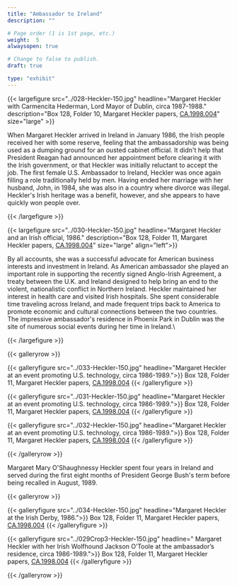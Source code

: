 ```yaml
---
title: "Ambassador to Ireland"
description: ""

# Page order (1 is 1st page, etc.)
weight:  5
alwaysopen: true

# Change to false to publish.
draft: true

type: "exhibit"
---
```


{{< largefigure src="../028-Heckler-150.jpg"
                headline="Margaret Heckler with Carmencita Hederman, Lord Mayor of Dublin, circa 1987-1988."
                description="Box 128, Folder 10, Margaret Heckler papers, [CA.1998.004](https://bc-primo.hosted.exlibrisgroup.com/permalink/f/l6ucgu/ALMA-BC21361016800001021)"
                size="large" >}}


When Margaret Heckler arrived in Ireland in January 1986, the Irish people received her with some reserve, feeling that the ambassadorship was being used as a dumping ground for an ousted cabinet official. It didn't help that President Reagan had announced her appointment before clearing it with the Irish government, or that Heckler was initially reluctant to accept the job. The first female U.S. Ambassador to Ireland, Heckler was once again filling a role traditionally held by men. Having ended her marriage with her husband, John, in 1984, she was also in a country where divorce was illegal. Heckler's Irish heritage was a benefit, however, and she appears to have quickly won people over.

{{< /largefigure >}}

{{< largefigure src="../030-Heckler-150.jpg"
                headline="Margaret Heckler and an Irish official, 1986."
                description="Box 128, Folder 11, Margaret Heckler papers, [CA.1998.004](https://bc-primo.hosted.exlibrisgroup.com/permalink/f/l6ucgu/ALMA-BC21361016800001021)"
                size="large"
				align="left">}}


By all accounts, she was a successful advocate for American business interests and investment in Ireland. As American ambassador she played an important role in supporting the recently signed Anglo-Irish Agreement, a treaty between the U.K. and Ireland designed to help bring an end to the violent, nationalistic conflict in Northern Ireland. Heckler maintained her interest in health care and visited Irish hospitals. She spent considerable time traveling across Ireland, and made frequent trips back to America to promote economic and cultural connections between the two countries. The impressive ambassador's residence in Phoenix Park in Dublin was the site of numerous social events during her time in Ireland.\

{{< /largefigure >}}

{{< galleryrow >}}


{{< galleryfigure src="../033-Heckler-150.jpg"
           headline="Margaret Heckler at an event promoting U.S. technology, circa 1986-1989.">}} Box 128, Folder 11, Margaret Heckler papers, [CA.1998.004](https://bc-primo.hosted.exlibrisgroup.com/permalink/f/l6ucgu/ALMA-BC21361016800001021)
{{< /galleryfigure >}}

{{< galleryfigure src="../031-Heckler-150.jpg"
           headline="Margaret Heckler at an event promoting U.S. technology, circa 1986-1989.">}} Box 128, Folder 11, Margaret Heckler papers, [CA.1998.004](https://bc-primo.hosted.exlibrisgroup.com/permalink/f/l6ucgu/ALMA-BC21361016800001021)
{{< /galleryfigure >}}


{{< galleryfigure src="../032-Heckler-150.jpg"
           headline="Margaret Heckler at an event promoting U.S. technology, circa 1986-1989.">}} Box 128, Folder 11, Margaret Heckler papers, [CA.1998.004](https://bc-primo.hosted.exlibrisgroup.com/permalink/f/l6ucgu/ALMA-BC21361016800001021)
{{< /galleryfigure >}}



{{< /galleryrow >}}

Margaret Mary O'Shaughnessy Heckler spent four years in Ireland and served during the first eight months of President George Bush's term before being recalled in August, 1989.

{{< galleryrow >}}

{{< galleryfigure src="../034-Heckler-150.jpg"
           headline="Margaret Heckler at the Irish Derby, 1986.">}} Box 128, Folder 11, Margaret Heckler papers, [CA.1998.004](https://bc-primo.hosted.exlibrisgroup.com/permalink/f/l6ucgu/ALMA-BC21361016800001021)
{{< /galleryfigure >}}

{{< galleryfigure src="../029Crop3-Heckler-150.jpg"
           headline=" Margaret Heckler with her Irish Wolfhound Jackson O’Toole at the ambassador’s residence, circa 1986-1989.">}} Box 128, Folder 11, Margaret Heckler papers, [CA.1998.004](https://bc-primo.hosted.exlibrisgroup.com/permalink/f/l6ucgu/ALMA-BC21361016800001021)
{{< /galleryfigure >}}


{{< /galleryrow >}}

